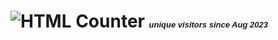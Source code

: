 # <img alt="HTML Counter" border="0" src="http://www.easycounter.com/counter.php?guotao"></a> <i><font face="Arial" size="2">unique visitors since Aug 2023</font></i></font></font></font></p>

